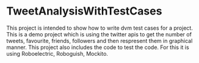 TweetAnalysisWithTestCases
==========================

This project is intended to show how to write dvm test cases for a project. This is a demo project which is using the twitter apis to get the number of tweets, 
favourite, friends, followers and then respresent them in graphical manner. This project also includes the code to test the code. For this it is using Roboelectric, Roboguish, Mockito.